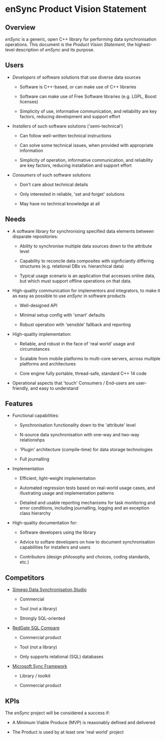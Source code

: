 # enSync Product Vision Statement #

## Overview ##

*enSync* is a generic, open C++ library for performing data synchronisation
operations. This document is the *Product Vision Statement*, the
highest-level description of *enSync* and its purpose.

## Users ##

*   *Developers* of software solutions that use diverse data sources

    -   Software is C++-based, or can make use of C++ libraries

    -   Software can make use of Free Software libraries (e.g. LGPL, Boost
        licenses)

    -   Simplicity of use, informative communication, and reliability are
        key factors, reducing development and support effort

*   *Installers* of such software solutions ('semi-technical')

    -   Can follow well-written technical instructions

    -   Can solve some technical issues, when provided with appropriate
        information

    -   Simplicity of operation, informative communication, and reliability
        are key factors, reducing installation and support effort

*   *Consumers* of such software solutions

    -   Don't care about technical details
    
    -   Only interested in reliable, 'set and forget' solutions

    -   May have no technical knowledge at all

## Needs ##

*   A software library for synchronising specified data elements between
    disparate repositories:

    -   Ability to synchronise multiple data sources down to the attribute
        level

    -   Capability to reconcile data composites with signficiantly differing
        structures (e.g. relational DBs vs. hierarchical data)

    -   Typical usage scenario is an application that accesses online data,
        but which must support offline operations on that data.

*   High-quality communication for implementors and integrators, to make it
    as easy as possible to use *enSync* in software products

    -   Well-designed API

    -   Minimal setup config with 'smart' defaults

    -   Robust operation with 'sensible' fallback and reporting

*   High-quality implementation:

    -   Reliable, and robust in the face of 'real world' usage and
        circumstances

    -   Scalable from mobile platforms to multi-core servers, across multiple
        platforms and architectures

    -   Core engine fully portable, thread-safe, standard C++ 14 code

*   Operational aspects that 'touch' Consumers / End-users are user-friendly,
    and easy to understand

## Features ##

*   Functional capabilities:

    -   Synchronisation functionality down to the 'attribute' level

    -   N-source data synchronisation with one-way and two-way relationshps

    -   'Plugin' architecture (compile-time) for data storage technologies

    -   Full journalling

*   Implementation

    -   Efficient, light-weight implementation

    -   Automated regression tests based on real-world usage cases, and
        illustrating usage and implementation patterns

    -   Detailed and usable reporting mechanisms for task monitoring and
        error conditions, including journalling, logging and an exception
        class hierarchy

*   High-quality documentation for:

    -   Software developers using the library

    -   Advice to softare developers on how to document synchronisation
        capabilities for installers and users

    -   Contributors (design philosophy and choices, coding standards, etc.)
        
## Competitors ##

*   [Simego Data Synchronisation Studio](https://www.simego.com/products/data-synchronisation-studio)

    -   Commercial

    -   Tool (not a library)

    -   Strongly SQL-oriented

*   [RedGate SQL Compare](https://www.red-gate.com/products/sql-development/sql-compare/?utm_source=bing&utm_term=%2Bdatabase%20%2Bsynchronisation&utm_campaign=BS+%7C+US+%7C+Generic+%7C+Database+Compare+%7C+BMM&utm_medium=cpc&utm_content=QKRSvERj|pcrid|6790390559|pkw|%2Bdatabase%20%2Bsynchronisation|pmt|bb|pdv|c|)

    -   Commercial product

    -   Tool (not a library)

    -   Only supports relational (SQL) databases

*   [Microsoft Sync Framework](https://msdn.microsoft.com/en-us/library/mt490616)

    -   Library / toolkit

    -   Commercial product

## KPIs ##

The *enSync* project will be considered a success if:

*   A Minimum Viable Produce (MVP) is reasonably defined and delivered

*   The Product is used by at least one 'real world' project
